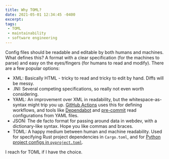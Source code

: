 ```yaml
---
title: Why TOML?
date: 2021-05-01 12:34:45 -0400
excerpt:
tags:
 - TOML
 - maintainability
 - software engineering
---
```


Config files should be readable and editable by both humans and machines. What defines this? A format with a clear specification (for the machines to parse) and easy on the eyes/fingers (for humans to read and modify). There are a few popular options:
* XML: Basically HTML - tricky to read and tricky to edit by hand. Diffs will be messy.
* .INI: Several competing specifications, so really not even worth considering.
* YAML: An improvement over XML in readability, but the whitespace-as-syntax might trip you up. [GitHub Actions](https://docs.github.com/en/actions) uses this for defining workflows, and tools like [Dependabot](https://docs.github.com/en/code-security/supply-chain-security/keeping-your-dependencies-updated-automatically) and [pre-commit](https://pre-commit.com) read configurations from YAML files.
* JSON: The de facto format for passing around data in webdev, with a dictionary-like syntax. Hope you like commas and braces.
* TOML: A happy medium between human and machine readability. Used for specifying Rust project dependencies in `Cargo.toml`, and for [Python project configs in `pyproject.toml`](https://www.python.org/dev/peps/pep-0631/).

I reach for TOML if I have the choice.
